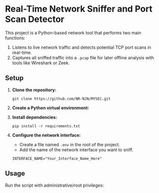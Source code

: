 # Real-Time Network Sniffer and Port Scan Detector

This project is a Python-based network tool that performs two main functions:
1.  Listens to live network traffic and detects potential TCP port scans in real-time.
2.  Captures all sniffed traffic into a `.pcap` file for later offline analysis with tools like Wireshark or Zeek.

## Setup

1.  **Clone the repository:**
    ```
    git clone https://github.com/NR-NJN/MYSEC.git
    ```

2.  **Create a Python virtual environment:**
    

3.  **Install dependencies:**
    ```
    pip install -r requirements.txt
    ```

4.  **Configure the network interface:**
    - Create a file named `.env` in the root of the project.
    - Add the name of the network interface you want to sniff.
    
    ```
    INTERFACE_NAME="Your_Interface_Name_Here"
    ```

## Usage

Run the script with administrative/root privileges:

